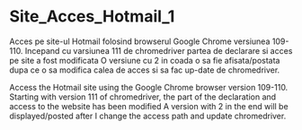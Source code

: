 # Site_Acces_Hotmail_1
Acces pe site-ul Hotmail folosind browserul Google Chrome versiunea 109-110.
Incepand cu varsiunea 111 de chromedriver partea de declarare si acces pe site a fost modificata 
O versiune cu 2 in coada o sa fie afisata/postata dupa ce o sa modifica calea de acces si sa fac up-date de chromedriver. 

Access the Hotmail site using the Google Chrome browser version 109-110.
Starting with version 111 of chromedriver, the part of the declaration and access to the website has been modified
A version with 2 in the end will be displayed/posted after I change the access path and update chromedriver. 
